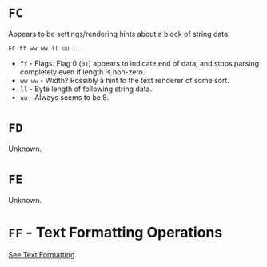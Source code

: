# `FC`

Appears to be settings/rendering hints about a block of string data.

`FC ff ww ww ll uu ..`

* `ff` - Flags.
Flag 0 (`01`) appears to indicate end of data, and stops parsing completely even if length is non-zero.
* `ww ww` - Width? Possibly a hint to the text renderer of some sort.
* `ll` - Byte length of following string data.
* `uu` - Always seems to be 8.

# `FD`

Unknown.

# `FE`

Unknown.

# `FF` - Text Formatting Operations

[See Text Formatting](text_formatting.md).
